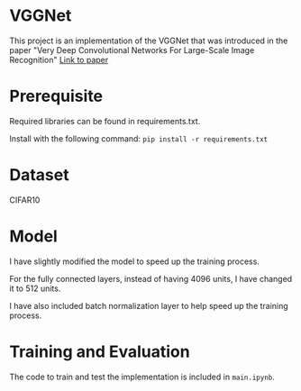 # VGGNet

This project is an implementation of the VGGNet that was introduced in the paper "Very Deep Convolutional Networks For Large-Scale Image Recognition" [Link to paper](https://arxiv.org/pdf/1409.1556.pdf)

# Prerequisite

Required libraries can be found in requirements.txt.

Install with the following command:
`pip install -r requirements.txt`

# Dataset
CIFAR10

# Model
I have slightly modified the model to speed up the training process.

For the fully connected layers, instead of having 4096 units, I have changed it to 512 units.

I have also included batch normalization layer to help speed up the training process.

# Training and Evaluation
The code to train and test the implementation is included in `main.ipynb`.




